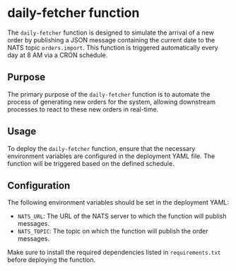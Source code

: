 # daily-fetcher function

The `daily-fetcher` function is designed to simulate the arrival of a new order by publishing a JSON message containing the current date to the NATS topic `orders.import`. This function is triggered automatically every day at 8 AM via a CRON schedule.

## Purpose

The primary purpose of the `daily-fetcher` function is to automate the process of generating new orders for the system, allowing downstream processes to react to these new orders in real-time.

## Usage

To deploy the `daily-fetcher` function, ensure that the necessary environment variables are configured in the deployment YAML file. The function will be triggered based on the defined schedule.

## Configuration

The following environment variables should be set in the deployment YAML:

- `NATS_URL`: The URL of the NATS server to which the function will publish messages.
- `NATS_TOPIC`: The topic on which the function will publish the order messages.

Make sure to install the required dependencies listed in `requirements.txt` before deploying the function.
